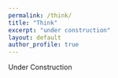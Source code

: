 ```yaml
---
permalink: /think/
title: "Think"
excerpt: "under construction"
layout: default
author_profile: true
---
```


Under Construction
